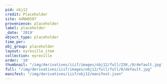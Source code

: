 ```yaml
---
pid: obj12
credit: Placeholder
site: 44NH0507
provenience: placeholder
label: placeholder
_date: '2019'
object_type: placeholder
time_per: 
obj_group: placeholder
layout: eyreville_item
collection: eyreville
order: '10'
thumbnail: "/img/derivatives/iiif/images/obj12/full/250,/0/default.jpg"
full: "/img/derivatives/iiif/images/obj12/full/full/0/default.jpg"
manifest: "/img/derivatives/iiif/obj12/manifest.json"
---
```

